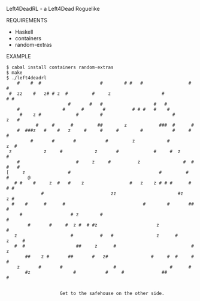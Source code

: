 Left4DeadRL - a Left4Dead Roguelike

REQUIREMENTS

 - Haskell
 - containers
 - random-extras

EXAMPLE

	$ cabal install containers random-extras
	$ make
	$ ./left4deadrl
	    #    #  #                      #        # #   #                 #         # 
	 #  zz    #   z# # z  #         #     z                   #                # #  
	                       #       #   #                   #   #                    
	    #                #      #       #          # # #   #    #                   
	     #    z #             #        #                          #          z   #  
	           #     #      #         ##        z            ###  #      #          
	    #  ###z   #    #   z     #     #     #        #           #     #     #     
	         #       #       #           #         z            #         z  #      
	 z            z     #            z       #             #     #  z        #      
	    #                     #     z     #          z                #  #  #   #   
	[     z                #                                 #         #   #       @
	   # #    #     z  #   #    z                 #   z    z # # #      # # #       
	             #                         zz                       #z     z #      
	  #    #      #      #                             #        #       ## #        
	     #                  # z        #                                   #        
	        #       #     #  z #  # #z                      z                #      
	   z                    #          #   #                z      #        z     # 
	   #  #                   ##     z      #                            # z        
	       ##    z #       ##       #   z#                #     #  #     #  #       
	    z       #       #                   #                    #      #           
	       #z                #           #     #              ##                  # 


	                    Get to the safehouse on the other side.